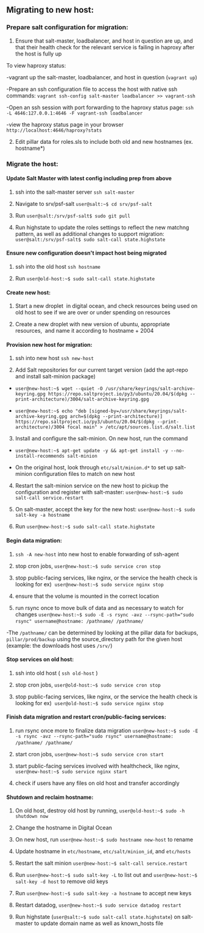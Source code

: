 Migrating to new host:
----------------------

### Prepare salt configuration for migration:  

1.  Ensure that salt-master, loadbalancer, and host in question are up, and that their health check for the relevant service is failing in haproxy after the host is fully up

To view haproxy status: 

-vagrant up the salt-master, loadbalancer, and host in question (`vagrant up`)

-Prepare an ssh configuration file to access the host with native ssh commands: `vagrant ssh-config salt-master loadbalancer >> vagrant-ssh` 

-Open an ssh session with port forwarding to the haproxy status page: `ssh -L 4646:127.0.0.1:4646 -F vagrant-ssh loadbalancer`

-view the haproxy status page in your browser `http://localhost:4646/haproxy?stats` 

2.  Edit pillar data for roles.sls to include both old and new hostnames (ex. hostname*)

### Migrate the host:

#### Update Salt Master with latest config including prep from above

1.  ssh into the salt-master server `ssh salt-master`

2.  Navigate to srv/psf-salt `user@salt:~$ cd srv/psf-salt`

3.  Run `user@salt:/srv/psf-salt$ sudo git pull`

4.  Run highstate to update the roles settings to reflect the new matchng pattern, as well as additional changes to support migration: `user@salt:/srv/psf-salt$ sudo salt-call state.highstate`

#### Ensure new configuration doesn't impact host being migrated

1.  ssh into the old host `ssh hostname`

2.  Run `user@old-host:~$ sudo salt-call state.highstate`

#### Create new host:

1.  Start a new droplet  in digital ocean, and check resources being used on old host to see if we are over or under spending on resources 

2.  Create a new droplet with new version of ubuntu, appropriate resources,  and name it according to hostname + 2004

#### Provision new host for migration:

1. ssh into new host `ssh new-host`

2.  Add Salt repositories for our current target version (add the apt-repo and install salt-minion package)

-   `user@new-host:~$ wget --quiet -O /usr/share/keyrings/salt-archive-keyring.gpg https://repo.saltproject.io/py3/ubuntu/20.04/$(dpkg --print-architecture)/3004/salt-archive-keyring.gpg`

-  `user@new-host:~$ echo "deb [signed-by=/usr/share/keyrings/salt-archive-keyring.gpg arch=$(dpkg --print-architecture)] https://repo.saltproject.io/py3/ubuntu/20.04/$(dpkg --print-architecture)/3004 focal main" > /etc/apt/sources.list.d/salt.list`

3.  Install and configure the salt-minion. On new host, run the command

- `user@new-host:~$ apt-get update -y && apt-get install -y --no-install-recommends salt-minion`

- On the original host, look through `etc/salt/minion.d*` to set up salt-minion configuration files to match on new host 

4. Restart the salt-minion service on the new host to pickup the configuration and register with salt-master: `user@new-host:~$ sudo salt-call service.restart`

5.  On salt-master, accept the key for the new host: `user@new-host:~$ sudo salt-key -a hostname`

6.  Run `user@new-host:~$ sudo salt-call state.highstate`

#### Begin data migration:

1.  `ssh -A new-host` into new host to enable forwarding of ssh-agent

2.  stop cron jobs, `user@new-host:~$ sudo service cron stop`

3.  stop public-facing services, like nginx, or the service the health check is looking for ex)  `user@new-host:~$ sudo service nginx stop`

4.  ensure that the volume is mounted in the correct location 

5.  run rsync once to move bulk of data and as necessary to watch for changes `user@new-host:~$ sudo -E -s rsync -avz --rsync-path="sudo rsync" username@hostname: /pathname/ /pathname/` 

-The `/pathname/` can be determined by looking at the pillar data for backups, `pillar/prod/backup` using the source_directory path for the given host (example: the downloads host uses `/srv/`)

#### Stop services on old host:

1.  ssh into old host ( `ssh old-host` )

2.  stop cron jobs, `user@old-host:~$ sudo service cron stop`

3.  stop public-facing services, like nginx, or the service the health check is looking for ex)  `user@old-host:~$ sudo service nginx stop`

#### Finish data migration and restart cron/public-facing services:

1. run rsync once more to finalize data migration `user@new-host:~$ sudo -E -s rsync -avz --rsync-path="sudo rsync" username@hostname: /pathname/ /pathname/` 

2.  start cron jobs, `user@new-host:~$ sudo service cron start`

3.  start public-facing services involved with healthcheck, like nginx, `user@new-host:~$ sudo service nginx start`

4.  check if users have any files on old host and transfer accordingly

#### Shutdown and reclaim hostname:

1.  On old host, destroy old host by running, `user@old-host:~$ sudo -h shutdown now`

2.  Change the hostname in Digital Ocean 

3.  On new host, run `user@new-host:~$ sudo hostname new-host` to rename

6.  Update hostname in `etc/hostname`,  `etc/salt/minion_id`, and `etc/hosts`

7. Restart the salt minion `user@new-host:~$ salt-call service.restart`

8.  Run `user@new-host:~$ sudo salt-key -L` to list out and `user@new-host:~$ salt-key -d host` to remove old keys 

9.  Run `user@new-host:~$ sudo salt-key -a hostname` to accept new keys

10.  Restart datadog, `user@new-host:~$ sudo service datadog restart` 

11.  Run highstate (`user@salt:~$ sudo salt-call state.highstate`) on salt-master to update domain name as well as known_hosts file

